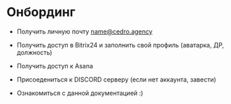 # Онбординг

- Получить личную почту name@cedro.agency

- Получить доступ в Bitrix24 и заполнить свой профиль (аватарка, ДР, должность)

- Получить доступ к Asana

- Присоедениться к DISCORD серверу (если нет аккаунта, завести)

- Ознакомиться с данной документацией :)
